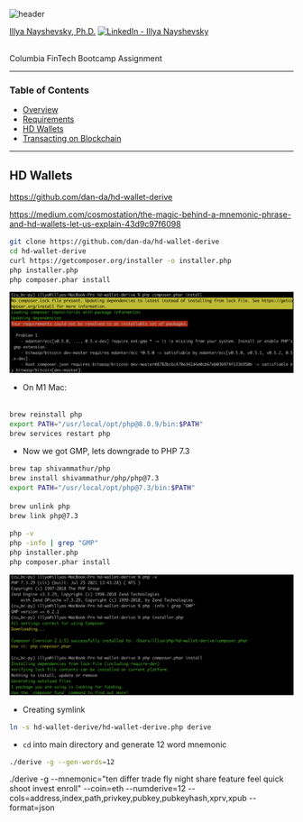 ![header](https://capsule-render.vercel.app/api?type=waving&color=gradient&width=1000&height=200&section=header&text=Blockchain%20Python&fontSize=30&fontColor=black)


<!-- header is made with: https://github.com/kyechan99/capsule-render -->

[Illya Nayshevsky, Ph.D.](http://www.illya.bio) [<img src="https://cdn2.auth0.com/docs/media/connections/linkedin.png" alt="LinkedIn -  Illya Nayshevsky" width=15/>](https://www.linkedin.com/in/illyanayshevskyy/)

<br>
Columbia FinTech Bootcamp Assignment

---

### Table of Contents
* [Overview](#overview)
* [Requirements](#requirements)
* [HD Wallets](#blockchain-setup)
* [Transacting on Blockchain](#transacting-on-blockchain)

---

## HD Wallets

https://github.com/dan-da/hd-wallet-derive

https://medium.com/cosmostation/the-magic-behind-a-mnemonic-phrase-and-hd-wallets-let-us-explain-43d9c97f6098




    
```bash
git clone https://github.com/dan-da/hd-wallet-derive
cd hd-wallet-derive
curl https://getcomposer.org/installer -o installer.php
php installer.php
php composer.phar install
```  

![php_install_error](resources/img/php_install_error.png)


* On M1 Mac:

```bash

brew reinstall php
export PATH="/usr/local/opt/php@8.0.9/bin:$PATH"
brew services restart php
```

* Now we got GMP, lets downgrade to PHP 7.3

```bash
brew tap shivammathur/php
brew install shivammathur/php/php@7.3
export PATH="/usr/local/opt/php@7.3/bin:$PATH"

brew unlink php
brew link php@7.3
```

```bash
php -v
php -info | grep "GMP"
php installer.php
php composer.phar install
```
![php_install_error_resolved](resources/img/php_install_error_resolved_2.png)

* Creating symlink

```bash
ln -s hd-wallet-derive/hd-wallet-derive.php derive
```

* <code>cd</code> into main directory and generate 12 word mnemonic

```bash
./derive -g --gen-words=12
```


./derive -g --mnemonic="ten differ trade fly night share feature feel quick shoot invest enroll" --coin=eth --numderive=12 --cols=address,index,path,privkey,pubkey,pubkeyhash,xprv,xpub --format=json

